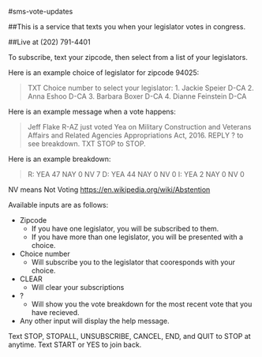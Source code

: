 #sms-vote-updates

##This is a service that texts you when your legislator votes in congress. 

##Live at (202) 791-4401

To subscribe, text your zipcode, then select from a list of your legislators. 

Here is an example choice of legislator for zipcode 94025:

>TXT Choice number to select your legislator: 1. Jackie Speier D-CA 2. Anna Eshoo D-CA 3. Barbara Boxer D-CA 4. Dianne Feinstein D-CA

Here is an example message when a vote happens:

>Jeff Flake R-AZ just voted Yea on Military Construction and Veterans Affairs and Related Agencies Appropriations Act, 2016. REPLY ? to see breakdown. TXT STOP to STOP.

Here is an example breakdown:

>R: YEA 47 NAY 0 NV 7 D: YEA 44 NAY 0 NV 0 I: YEA 2 NAY 0 NV 0

NV means Not Voting https://en.wikipedia.org/wiki/Abstention

Available inputs are as follows:

* Zipcode
  * If you have one legislator, you will be subscribed to them.
  * If you have more than one legislator, you will be presented with a choice.
* Choice number
  * Will subscribe you to the legislator that cooresponds with your choice.
* CLEAR
  * Will clear your subscriptions
* ?
  * Will show you the vote breakdown for the most recent vote that you have recieved.
* Any other input will display the help message.

Text STOP, STOPALL, UNSUBSCRIBE, CANCEL, END, and QUIT to STOP at anytime. Text START or YES to join back. 
